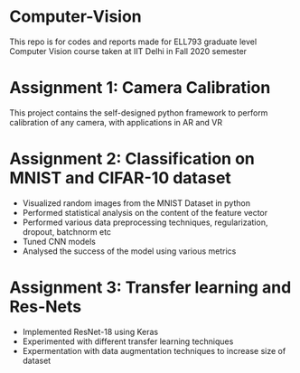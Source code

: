 # Computer-Vision
This repo is for codes and reports made for ELL793 graduate level Computer Vision course taken at IIT Delhi in Fall 2020 semester

# Assignment 1: Camera Calibration

This project contains the self-designed python framework to perform calibration of any camera, with applications in AR and VR

# Assignment 2: Classification on MNIST and CIFAR-10 dataset
  - Visualized random images from the MNIST Dataset in python 
  - Performed statistical analysis on the content of the feature vector
  - Performed various data preprocessing techniques, regularization, dropout, batchnorm etc
  - Tuned CNN models
  - Analysed the success of the model using various metrics


# Assignment 3: Transfer learning and Res-Nets
  - Implemented ResNet-18 using Keras
  - Experimented with different transfer learning techniques
  - Expermentation with data augmentation techniques to increase size of dataset